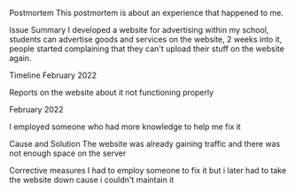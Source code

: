 Postmortem
This postmortem is about an experience that happened to me.

Issue Summary
I developed a website for advertising within my school, students can advertise goods and services on the website, 2 weeks into it, people started complaining that they can't upload their stuff on the website again.

Timeline
February 2022

Reports on the website about it not functioning properly

February 2022

I employed someone who had more knowledge to help me fix it

Cause and Solution
The website was already gaining traffic and there was not enough space on the server

Corrective measures
I had to employ someone to fix it but i later had to take the website down cause i couldn't maintain it
